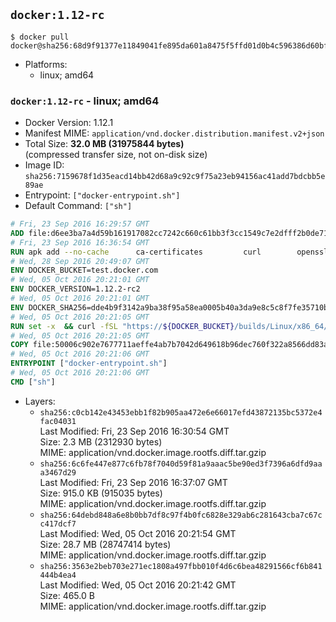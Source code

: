 ## `docker:1.12-rc`

```console
$ docker pull docker@sha256:68d9f91377e11849041fe895da601a8475f5ffd01d0b4c596386d60bf22016a4
```

-	Platforms:
	-	linux; amd64

### `docker:1.12-rc` - linux; amd64

-	Docker Version: 1.12.1
-	Manifest MIME: `application/vnd.docker.distribution.manifest.v2+json`
-	Total Size: **32.0 MB (31975844 bytes)**  
	(compressed transfer size, not on-disk size)
-	Image ID: `sha256:7159678f1d35eacd14bb42d68a9c92c9f75a23eb94156ac41add7bdcbb5e89ae`
-	Entrypoint: `["docker-entrypoint.sh"]`
-	Default Command: `["sh"]`

```dockerfile
# Fri, 23 Sep 2016 16:29:57 GMT
ADD file:d6ee3ba7a4d59b161917082cc7242c660c61bb3f3cc1549c7e2dfff2b0de7104 in / 
# Fri, 23 Sep 2016 16:36:54 GMT
RUN apk add --no-cache 		ca-certificates 		curl 		openssl
# Wed, 28 Sep 2016 20:49:07 GMT
ENV DOCKER_BUCKET=test.docker.com
# Wed, 05 Oct 2016 20:21:01 GMT
ENV DOCKER_VERSION=1.12.2-rc2
# Wed, 05 Oct 2016 20:21:01 GMT
ENV DOCKER_SHA256=dde4b9f3142a9ba38f95a58ea0005b40a3da9e8c5c8f7fe35710be3c71c6ff6b
# Wed, 05 Oct 2016 20:21:05 GMT
RUN set -x 	&& curl -fSL "https://${DOCKER_BUCKET}/builds/Linux/x86_64/docker-${DOCKER_VERSION}.tgz" -o docker.tgz 	&& echo "${DOCKER_SHA256} *docker.tgz" | sha256sum -c - 	&& tar -xzvf docker.tgz 	&& mv docker/* /usr/local/bin/ 	&& rmdir docker 	&& rm docker.tgz 	&& docker -v
# Wed, 05 Oct 2016 20:21:05 GMT
COPY file:50006c902e7677711aeffe4ab7b7042d649618b96dec760f322a8566dd83ab25 in /usr/local/bin/ 
# Wed, 05 Oct 2016 20:21:06 GMT
ENTRYPOINT ["docker-entrypoint.sh"]
# Wed, 05 Oct 2016 20:21:06 GMT
CMD ["sh"]
```

-	Layers:
	-	`sha256:c0cb142e43453ebb1f82b905aa472e6e66017efd43872135bc5372e4fac04031`  
		Last Modified: Fri, 23 Sep 2016 16:30:54 GMT  
		Size: 2.3 MB (2312930 bytes)  
		MIME: application/vnd.docker.image.rootfs.diff.tar.gzip
	-	`sha256:6c6fe447e877c6fb78f7040d59f81a9aaac5be90ed3f7396a6dfd9aaa3467d29`  
		Last Modified: Fri, 23 Sep 2016 16:37:07 GMT  
		Size: 915.0 KB (915035 bytes)  
		MIME: application/vnd.docker.image.rootfs.diff.tar.gzip
	-	`sha256:64debd848a6e8b0bb7df8c97f4b0fc6828e329ab6c281643cba7c67cc417dcf7`  
		Last Modified: Wed, 05 Oct 2016 20:21:54 GMT  
		Size: 28.7 MB (28747414 bytes)  
		MIME: application/vnd.docker.image.rootfs.diff.tar.gzip
	-	`sha256:3563e2beb703e271ec1808a497fbb010f4d6c6bea48291566cf6b841444b4ea4`  
		Last Modified: Wed, 05 Oct 2016 20:21:42 GMT  
		Size: 465.0 B  
		MIME: application/vnd.docker.image.rootfs.diff.tar.gzip
